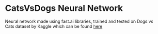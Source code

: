 # CatsVsDogs Neural Network

Neural network made using fast.ai libraries, trained and tested on Dogs vs Cats dataset by Kaggle which can be found [here](http://files.fast.ai/data/dogscats.zip)